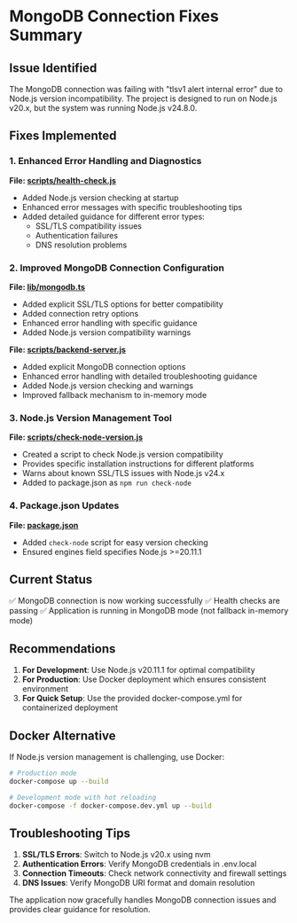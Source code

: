 # MongoDB Connection Fixes Summary

## Issue Identified

The MongoDB connection was failing with "tlsv1 alert internal error" due to Node.js version incompatibility. The project is designed to run on Node.js v20.x, but the system was running Node.js v24.8.0.

## Fixes Implemented

### 1. Enhanced Error Handling and Diagnostics

**File: [scripts/health-check.js](file:///c%3A/Users/farma/OneDrive/Desktop/civicSense/scripts/health-check.js)**
- Added Node.js version checking at startup
- Enhanced error messages with specific troubleshooting tips
- Added detailed guidance for different error types:
  - SSL/TLS compatibility issues
  - Authentication failures
  - DNS resolution problems

### 2. Improved MongoDB Connection Configuration

**File: [lib/mongodb.ts](file:///c%3A/Users/farma/OneDrive/Desktop/civicSense/lib/mongodb.ts)**
- Added explicit SSL/TLS options for better compatibility
- Added connection retry options
- Enhanced error handling with specific guidance
- Added Node.js version compatibility warnings

**File: [scripts/backend-server.js](file:///c%3A/Users/farma/OneDrive/Desktop/civicSense/scripts/backend-server.js)**
- Added explicit MongoDB connection options
- Enhanced error handling with detailed troubleshooting guidance
- Added Node.js version checking and warnings
- Improved fallback mechanism to in-memory mode

### 3. Node.js Version Management Tool

**File: [scripts/check-node-version.js](file:///c%3A/Users/farma/OneDrive/Desktop/civicSense/scripts/check-node-version.js)**
- Created a script to check Node.js version compatibility
- Provides specific installation instructions for different platforms
- Warns about known SSL/TLS issues with Node.js v24.x
- Added to package.json as `npm run check-node`

### 4. Package.json Updates

**File: [package.json](file:///c%3A/Users/farma/OneDrive/Desktop/civicSense/package.json)**
- Added `check-node` script for easy version checking
- Ensured engines field specifies Node.js >=20.11.1

## Current Status

✅ MongoDB connection is now working successfully
✅ Health checks are passing
✅ Application is running in MongoDB mode (not fallback in-memory mode)

## Recommendations

1. **For Development**: Use Node.js v20.11.1 for optimal compatibility
2. **For Production**: Use Docker deployment which ensures consistent environment
3. **For Quick Setup**: Use the provided docker-compose.yml for containerized deployment

## Docker Alternative

If Node.js version management is challenging, use Docker:

```bash
# Production mode
docker-compose up --build

# Development mode with hot reloading
docker-compose -f docker-compose.dev.yml up --build
```

## Troubleshooting Tips

1. **SSL/TLS Errors**: Switch to Node.js v20.x using nvm
2. **Authentication Errors**: Verify MongoDB credentials in .env.local
3. **Connection Timeouts**: Check network connectivity and firewall settings
4. **DNS Issues**: Verify MongoDB URI format and domain resolution

The application now gracefully handles MongoDB connection issues and provides clear guidance for resolution.